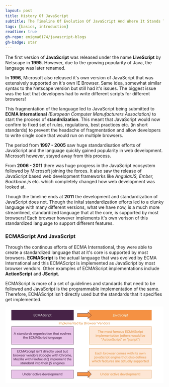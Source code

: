 ```yaml
---
layout: post
title: History Of JavaScript
subtitle: The Timeline Of Evolution Of JavaScript And Where It Stands Today
tags: [basics, introduction]
readtime: true
gh-repo: enigma6174/javascript-blogs
gh-badge: star
---
```


The first version of **JavaScript** was released under the name **LiveScript** by Netscape in **1995**. However, due to the growing popularity of Java, the langauge was later renamed.

In **1996**, Microsoft also released it's own version of JavaScript that was extensively supported on it's own IE Browser. Same idea, somewhat similar syntax to the Netscape version but still had it's issues. The biggest issue was the fact that developers had to write different scripts for different browsers!

This fragmentation of the language led to JavaScript being submitted to **ECMA International** _(European Computer Manufacturers Association)_ to start the process of **standrdization**. This meant that JavaScript would now confirm to fixed set of rules, regulations, best practices etc. (in short standards) to prevent the headache of fragmentation and allow developers to write single code that would run on multiple browsers.

The period from **1997 - 2005** saw huge standardisation efforts of JavaScript and the language quickly gained popularity in web development. Microsoft however, stayed away from this process.

From **2006 - 2011** there was huge progress in the JavaScript ecosystem followed by Microsoft joining the forces. It also saw the release of JavaScript based web development frameworks like _AngularJS, Ember, Backbone.js_ etc. which completely changed how web development was looked at.

Though the timeline ends at **2011** the development and standardization of JavaScript does not. Though the inital standardization efforts led to a clunky language with many different versions, what we have now, is a much more streamlined, standardized language that at the core, is supported by most browsers! Each browser however implements it's own verison of this standardized language to support different features.

### ECMAScript And JavaScript

Through the continous efforts of ECMA International, they were able to create a standardized language that at it's core is supported by most browsers. **ECMAScript** is the actual language that was evolved by ECMA International and this ECMAScript is implemented as JavaScript by most browser vendors. Other examples of ECMAScript implementations include **ActionScript** and **JScript**.

ECMAScript is more of a set of guidelines and standards that need to be followed and JavaScript is the programmable implementation of the same. Therefore, ECMAScript isn't directly used but the standards that it specifies get implemented.

![javascript-history](/assets/img/js-history.png)
